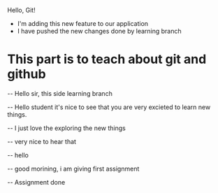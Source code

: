 Hello, Git!

- I'm adding this new feature to our application
- I have pushed the new changes done by learning branch


# This part is to teach about git and github

-- Hello sir, this side learning branch

-- Hello student it's nice to see that you are very excieted to learn new things.

-- I just love the exploring the new things

-- very nice to hear that

-- hello

-- good morining, i am giving first assignment

-- Assignment done